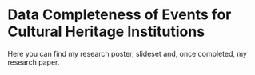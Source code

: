 # Data Completeness of Events for Cultural Heritage Institutions

Here you can find my research poster, slideset and, once completed, my research paper. 
